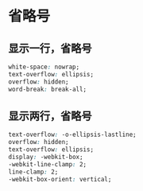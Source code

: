 # 省略号

## 显示一行，省略号

```css
white-space: nowrap;
text-overflow: ellipsis;
overflow: hidden;
word-break: break-all;
```

##  显示两行，省略号

```css
text-overflow: -o-ellipsis-lastline;
overflow: hidden;
text-overflow: ellipsis;
display: -webkit-box;
-webkit-line-clamp: 2;
line-clamp: 2;
-webkit-box-orient: vertical;
```


